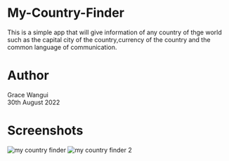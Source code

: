 
# My-Country-Finder
This is a simple app that will give information of any country of thge world such as the capital city of the country,currency of the country and the common language of communication.

# Author
Grace Wangui  
30th August 2022

# Screenshots
![my country finder](https://user-images.githubusercontent.com/99409074/188289759-5683dd34-b633-4521-9f45-66ad593e341c.png)
![my country finder 2](https://user-images.githubusercontent.com/99409074/188290094-970e2948-fb95-4003-93d9-d5c7f948fedf.png)
